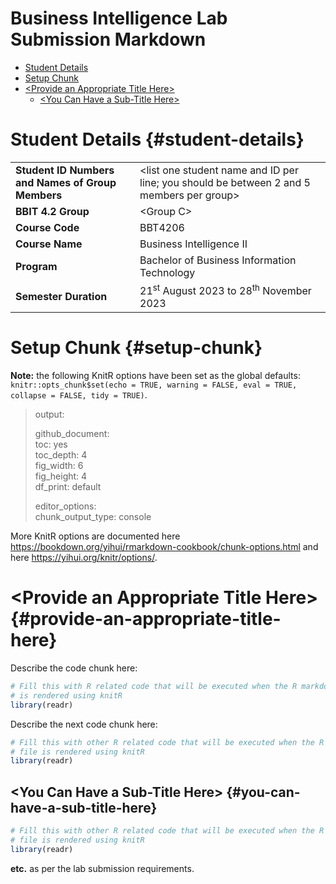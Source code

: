 # Business Intelligence Lab Submission Markdown

<Specify your name here> <Specify the date when you submitted the lab>

-   [Student Details](#student-details)
-   [Setup Chunk](#setup-chunk)
-   [\<Provide an Appropriate Title Here\>](#provide-an-appropriate-title-here)
    -   [\<You Can Have a Sub-Title Here\>](#you-can-have-a-sub-title-here)

# Student Details {#student-details}

|                                                   |                                                                                            |
|---------------------------------------------------|--------------------------------------------------------------------------------------------|
| **Student ID Numbers and Names of Group Members** | \<list one student name and ID per line; you should be between 2 and 5 members per group\> |
| **BBIT 4.2 Group**                                | \<Group C\>                                                                                |
| **Course Code**                                   | BBT4206                                                                                    |
| **Course Name**                                   | Business Intelligence II                                                                   |
| **Program**                                       | Bachelor of Business Information Technology                                                |
| **Semester Duration**                             | 21<sup>st</sup> August 2023 to 28<sup>th</sup> November 2023                               |

# Setup Chunk {#setup-chunk}

**Note:** the following KnitR options have been set as the global defaults:\
`knitr::opts_chunk$set(echo = TRUE, warning = FALSE, eval = TRUE,                        collapse = FALSE, tidy = TRUE)`.

> output:
>
> github_document:\
> toc: yes\
> toc_depth: 4\
> fig_width: 6\
> fig_height: 4\
> df_print: default
>
> editor_options:\
> chunk_output_type: console

More KnitR options are documented here <https://bookdown.org/yihui/rmarkdown-cookbook/chunk-options.html> and here <https://yihui.org/knitr/options/>.

# \<Provide an Appropriate Title Here\> {#provide-an-appropriate-title-here}

Describe the code chunk here:

``` r
# Fill this with R related code that will be executed when the R markdown file
# is rendered using knitR
library(readr)
```

Describe the next code chunk here:

``` r
# Fill this with other R related code that will be executed when the R markdown
# file is rendered using knitR
library(readr)
```

## \<You Can Have a Sub-Title Here\> {#you-can-have-a-sub-title-here}

``` r
# Fill this with other R related code that will be executed when the R markdown
# file is rendered using knitR
library(readr)
```

**etc.** as per the lab submission requirements.
